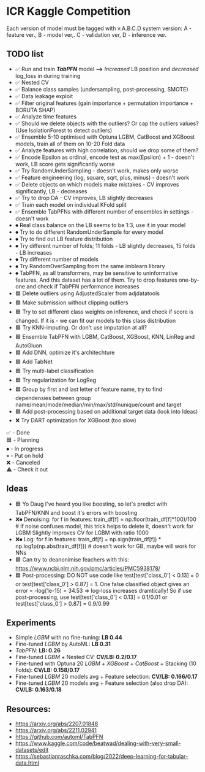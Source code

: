 # ICR Kaggle Competition
Each version of model must be tagged with v.A.B.C.D system version: A - feature ver., B - model ver,. C - validation ver, D - inference ver.

## TODO list
* ✅ Run and train ***TabPFN*** model **-->** *Increased* LB position and *decreased* log_loss in during training
* ✅ Nested CV
* ✅ Balance class samples (undersampling, post-processing, SMOTE)
* ✅ Data leakage exploit
* ✅ Filter original features (gain importance + permutation importance + BORUTA SHAP)
* ✅ Analyze time features
* ✅ Should we delete objects with the outliers? Or cap the outliers values? (Use IsolationForest to detect outliers)
* ✅ Ensemble 5-10 optimised with Optuna LGBM, CatBoost and XGBoost models, train all of them on 10-20 Fold data
* ✅ Analyze features with high correlation, should we drop some of them?
* ✅ Encode Epsilon as ordinal, encode test as max(Epsilon) + 1 - doesn't work, LB score gets significantly worse
* ✅ Try RandomUnderSampling - doesn't work, makes only worse
* ✅ Feature engineering (log, square, sqrt, plus, minus) - doesn't work
* ✅ Delete objects on which models make mistakes - CV improves significantly, LB - decreases
* ✅ Try to drop DA - CV improves, LB slightly decreases
* ✅ Train each model on individual KFold split
* ✅ Ensemble TabPFNs with different number of ensembles in settings - doesn't work
* ⏺ Real class balance on the LB seems to be 1:3, use it in your model
* ⏺ Try to do different RandomUnderSample for every model
* ⏺ Try to find out LB feature distribution
* ⏺ Try different number of folds; 11 folds - LB slightly decreases, 15 folds - LB increases
* ⏺ Try different number of models
* ⏺ Try RandomOverSampling from the same imblearn library
* ⏺ TabPFN, as all transformers, may be sensitive to uninformative features. And this dataset has a lot of them. Try to drop features one-by-one and check if TabPFN performance increases
* 🟦 Delete outliers using AdjustedScaler from adjdatatools
* 🟦 Make submission without clipping outliers
* 🟦 Try to set different class weights on inference, and check if score is changed. If it is - we can fit our models to this class distribution
* 🟦 Try KNN-imputing. Or don't use imputation at all?
* 🟦 Ensemble TabPFN with LGBM, CatBoost, XGBoost, KNN, LinReg and AutoGluon
* 🟦 Add DNN, optimize it's architechture
* 🟦 Add TabNet
* 🟦 Try multi-label classification
* 🟦 Try regularization for LogReg
* 🟦 Group by first and last letter of feature name, try to find dependensies between group name/mean/mode/median/min/max/std/nunique/count and target
* 🟦 Add post-processing based on additional target data (look into Ideas)
* ❌ Try DART optimization for XGBoost (too slow)


✅ - Done <br>
🟦 - Planning <br>
⏺ - In progress <br>
⏸ - Put on hold <br>
❌ - Canceled <br>
⚠️ - Check it out <br>

## Ideas
* 🟦 Yo Daug I've heard you like boosting, so let's predict with TabPFN/KNN and boost it's errors with boosting
* ❌⏺ Denoising:
      for f in features:
         train_df[f] = np.floor(train_df[f]*100)/100 # if noise confuses model, this trick helps to delete it, doesn't work for LGBM
      Slightly improves CV for LGBM with ratio 1000
* ❌⏺ Log:
      for f in features:
         train_df[f] = np.sign(train_df[f]) * np.log1p(np.abs(train_df[f])) # doesn't work for GB, maybe will work for NNs
* 🟦 Can try to deanonimise feachers with this: https://www.ncbi.nlm.nih.gov/pmc/articles/PMC5938178/
* 🟦 Post-processing: DO NOT use code like test[test['class_0'] < 0.13] = 0 or test[test['class_0'] > 0.87] = 1. 
     One false classified object gives an error = -log(1e-15) = 34.53 => log-loss increases dramtically! So if use
     post-processing, use test[test['class_0'] < 0.13] = 0.1/0.01 or test[test['class_0'] > 0.87] = 0.9/0.99


## Experiments
* Simple *LGBM* with no fine-tuning: **LB 0.44**
* Fine-tuned *LGBM* by AutoML: **LB 0.31**
* *TabPFN*: **LB: 0.26** 
* Fine-tuned *LGBM* + Nested CV: **CV/LB: 0.2/0.17** 
* Fine-tuned with Optuna 20 *LGBM* + *XGBoost* + *CatBoost* + Stacking (10 Folds): **CV/LB: 0.158/0.17** 
* Fine-tuned *LGBM* 20 models avg + Feature selection: **CV/LB: 0.166/0.17** 
* Fine-tuned *LGBM* 20 models avg + Feature selection (also drop DA): **CV/LB: 0.163/0.18** 

## Resources:
* https://arxiv.org/abs/2207.01848
* https://arxiv.org/abs/2211.02941
* https://github.com/automl/TabPFN
* https://www.kaggle.com/code/beatwad/dealing-with-very-small-datasets/edit
* https://sebastianraschka.com/blog/2022/deep-learning-for-tabular-data.html


